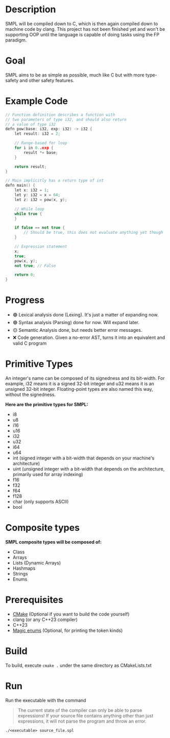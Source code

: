 # Description
SMPL will be compiled down to C, which is then again compiled down to machine code by clang.
This project has not been finished yet and won't be supporting OOP until the language is capable of doing tasks using the FP paradigm.

# Goal
SMPL aims to be as simple as possible, much like C but with more type-safety and other safety features.
# Example Code
``` C++
// Function definition describes a function with
// two parameters of type i32, and should also return
// a value of type i32
defn pow(base: i32, exp: i32) -> i32 {
    let result: i32 = 2;

    // Range-based for loop
    for i in 0..exp {
        result *= base;
    }

    return result;
}

// Main implicitly has a return type of int
defn main() {
    let x: i32 = 1;
    let y: i32 = x = 64;
    let z: i32 = pow(x, y);

    // While loop
    while true {
    }

    if false == not true {
        // Should be true, this does not evaluate anything yet though
    }

    // Expression statement
    x;
    true;
    pow(x, y);
    not true; // False

    return 0;
}
```
# Progress
- 🟢 Lexical analysis done (Lexing). It's just a matter of expanding now.
- 🟢 Syntax analysis (Parsing) done for now. Will expand later.
- 🟡 Semantic Analysis done, but needs better error messages.
- ❌ Code generation. Given a no-error AST, turns it into an equivalent and valid C program

# Primitive Types
An integer's name can be composed of its signedness and its bit-width. For example, i32 means it is a signed 32-bit integer and u32 means it is an unsigned 32-bit integer.
Floating-point types are also named this way, without the signedness.

**Here are the primitive types for SMPL:**
- i8
- u8
- i16
- u16
- i32
- u32
- i64
- u64
- int (signed integer with a bit-width that depends on your machine's architecture)
- uint (unsigned integer with a bit-width that depends on the architecture, primarily used for array indexing)
- f16
- f32
- f64
- f128
- char (only supports ASCII)
- bool
# Composite types
**SMPL composite types will be composed of:**
- Class
- Arrays
- Lists (Dynamic Arrays)
- Hashmaps
- Strings
- Enums
# Prerequisites
- [CMake](https://cmake.org/download/) (Optional if you want to build the code yourself)
- clang (or any C++23 compiler)
- C++23
- [Magic enums](https://github.com/Neargye/magic_enum) (Optional, for printing the token kinds)
# Build
To build, execute `cmake .` under the same directory as CMakeLists.txt
# Run
Run the executable with the command
> The current state of the compiler can only be able to parse expressions! If your source file contains anything other than just expressions, it will not parse the program and throw an error.
```
./<executable> source_file.spl
```
